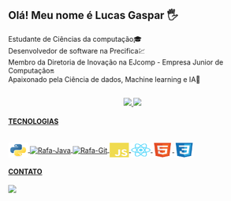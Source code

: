 ## Olá! Meu nome é Lucas Gaspar 🖐️

Estudante de Ciências da computação🎓
 <br>Desenvolvedor de software na Precifica💹
  <br>Membro da Diretoria de Inovação na EJcomp - Empresa Junior de Computação🔛
 <br>Apaixonado pela Ciência de dados, Machine learning e IA🚀
##
<div align="center">
  <a href="https://github.com/lucasgstumpf">
  <img height="150em" src="https://github-readme-stats.vercel.app/api?username=lucasgstumpf&show_icons=true&theme=dark&include_all_commits=true&count_private=true"/>
  <img height="150em" src="https://github-readme-stats.vercel.app/api/top-langs/?username=lucasgstumpf&layout=compact&langs_count=7&theme=dark"/>
</div>
  
 #### TECNOLOGIAS
  
<div style="display: inline_block"><br>
   <img align="center" alt="Rafa-Python" height="30" width="40" src="https://raw.githubusercontent.com/devicons/devicon/master/icons/python/python-original.svg">
   <img align="center" alt="Rafa-Java" height="30" width="40" src="https://cdn.jsdelivr.net/gh/devicons/devicon/icons/java/java-original.svg">
  <img align="center" alt="Rafa-Git" height="30" width="40" src= "https://cdn.jsdelivr.net/gh/devicons/devicon/icons/git/git-original.svg">


  <img align="center" alt="Rafa-Js" height="30" width="40" src="https://raw.githubusercontent.com/devicons/devicon/master/icons/javascript/javascript-plain.svg">
  <img align="center" alt="Rafa-React" height="30" width="40" src="https://raw.githubusercontent.com/devicons/devicon/master/icons/react/react-original.svg">
  <img align="center" alt="Rafa-HTML" height="30" width="40" src="https://raw.githubusercontent.com/devicons/devicon/master/icons/html5/html5-original.svg">
  <img align="center" alt="Rafa-CSS" height="30" width="40" src="https://raw.githubusercontent.com/devicons/devicon/master/icons/css3/css3-original.svg">
 
 #### CONTATO
</div>


  <a href="www.linkedin.com/in/lucasgstumpf
" target="_blank"><img src="https://img.shields.io/badge/-LinkedIn-%230077B5?style=for-the-badge&logo=linkedin&logoColor=white" target="_blank"></a> 
 
</div>
